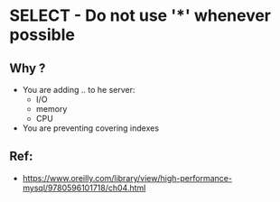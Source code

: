 # SELECT - Do not use '*' whenever possible 

## Why ? 

  * You are adding .. to he server: 
    * I/O
    * memory
    * CPU
  * You are preventing covering indexes   

## Ref:

  * https://www.oreilly.com/library/view/high-performance-mysql/9780596101718/ch04.html
